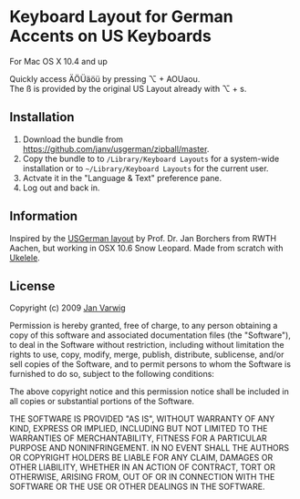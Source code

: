Keyboard Layout for German Accents on US Keyboards
==================================================

For Mac OS X 10.4 and up

Quickly access ÄÖÜäöü by pressing ⌥ + AOUaou.  
The ß is provided by the original US Layout already with ⌥ + s.


Installation
------------

1. Download the bundle from <https://github.com/janv/usgerman/zipball/master>.
2. Copy the bundle to to `/Library/Keyboard Layouts` for a system-wide installation
   or to `~/Library/Keyboard Layouts` for the current user.
3. Actvate it in the "Language & Text" preference pane.
4. Log out and back in.

Information
-----------

Inspired by the [USGerman layout](https://hci.rwth-aachen.de/usgermankeyboard)
by Prof. Dr. Jan Borchers from RWTH Aachen, but working in OSX 10.6 Snow
Leopard. Made from scratch with [Ukelele](http://scripts.sil.org/Ukelele).

License
-------

Copyright (c) 2009 [Jan Varwig](https://jan.varwig.org/)

Permission is hereby granted, free of charge, to any person obtaining a copy
of this software and associated documentation files (the "Software"), to deal
in the Software without restriction, including without limitation the rights
to use, copy, modify, merge, publish, distribute, sublicense, and/or sell
copies of the Software, and to permit persons to whom the Software is
furnished to do so, subject to the following conditions:

The above copyright notice and this permission notice shall be included in
all copies or substantial portions of the Software.

THE SOFTWARE IS PROVIDED "AS IS", WITHOUT WARRANTY OF ANY KIND, EXPRESS OR
IMPLIED, INCLUDING BUT NOT LIMITED TO THE WARRANTIES OF MERCHANTABILITY,
FITNESS FOR A PARTICULAR PURPOSE AND NONINFRINGEMENT. IN NO EVENT SHALL THE
AUTHORS OR COPYRIGHT HOLDERS BE LIABLE FOR ANY CLAIM, DAMAGES OR OTHER
LIABILITY, WHETHER IN AN ACTION OF CONTRACT, TORT OR OTHERWISE, ARISING FROM,
OUT OF OR IN CONNECTION WITH THE SOFTWARE OR THE USE OR OTHER DEALINGS IN
THE SOFTWARE.
